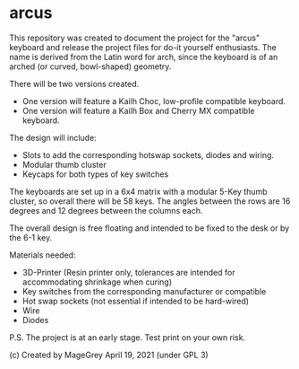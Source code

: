 # arcus
This repository was created to document the project for the "arcus" keyboard and release the project files for do-it yourself enthusiasts. 
The name is derived from the Latin word for arch, since the keyboard is of an arched (or curved, bowl-shaped) geometry.

There will be two versions created.
- One version will feature a Kailh Choc, low-profile compatible keyboard. 
- One version will feature a Kailh Box and Cherry MX compatible keyboard.

The design will include:
- Slots to add the corresponding hotswap sockets, diodes and wiring.
- Modular thumb cluster
- Keycaps for both types of key switches

The keyboards are set up in a 6x4 matrix with a modular 5-Key thumb cluster, so overall there will be 58 keys.
The angles between the rows are 16 degrees and 12 degrees between the columns each.

The overall design is free floating and intended to be fixed to the desk or by the 6-1 key.

Materials needed:
- 3D-Printer (Resin printer only, tolerances are intended for accommodating shrinkage when curing)
- Key switches from the corresponding manufacturer or compatible
- Hot swap sockets (not essential if intended to be hard-wired)
- Wire
- Diodes

P.S. The project is at an early stage. Test print on your own risk.

(c) Created by MageGrey April 19, 2021 (under GPL 3)
